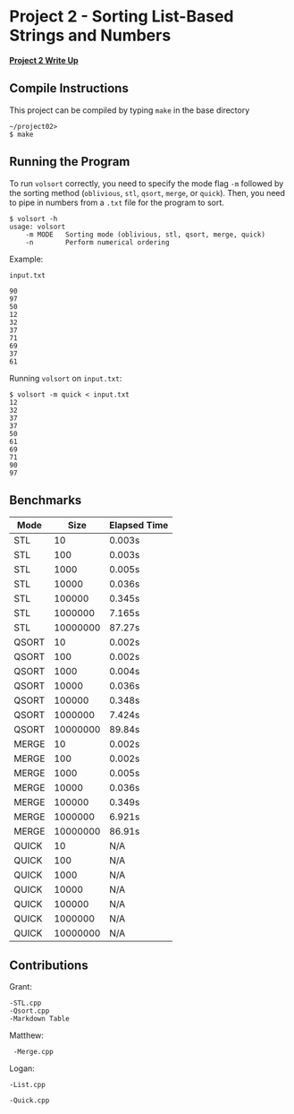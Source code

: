 # Project 2 - Sorting List-Based Strings and Numbers

**[Project 2 Write Up](https://web.eecs.utk.edu/~semrich/ds20/assignments/proj02.html)**



## Compile Instructions

This project can be compiled by typing `make` in the base directory

    ~/project02>
    $ make

## Running the Program

To run `volsort` correctly, you need to specify the mode flag `-m` followed by the sorting method (`oblivious`, `stl`, `qsort`, `merge`, or `quick`). Then, you need to pipe in numbers from a `.txt` file for the program to sort.

    $ volsort -h
    usage: volsort
        -m MODE   Sorting mode (oblivious, stl, qsort, merge, quick)
        -n        Perform numerical ordering

Example:

`input.txt`

    90
    97
    50
    12
    32
    37
    71
    69
    37
    61

Running `volsort` on `input.txt`:

    $ volsort -m quick < input.txt
    12
    32
    37
    37
    50
    61
    69
    71
    90
    97

## Benchmarks

| Mode    | Size     | Elapsed Time  |
|---------|----------|---------------|
| STL     | 10       | 0.003s        | 
| STL     | 100      | 0.003s        | 
| STL     | 1000     | 0.005s        | 
| STL     | 10000    | 0.036s        | 
| STL     | 100000   | 0.345s        |
| STL     | 1000000  | 7.165s        | 
| STL     | 10000000 | 87.27s        | 
| QSORT   | 10       | 0.002s        | 
| QSORT   | 100      | 0.002s        | 
| QSORT   | 1000     | 0.004s        | 
| QSORT   | 10000    | 0.036s        | 
| QSORT   | 100000   | 0.348s        |
| QSORT   | 1000000  | 7.424s        | 
| QSORT   | 10000000 | 89.84s        | 
| MERGE   | 10       | 0.002s        | 
| MERGE   | 100      | 0.002s        | 
| MERGE   | 1000     | 0.005s        | 
| MERGE   | 10000    | 0.036s        | 
| MERGE   | 100000   | 0.349s        |
| MERGE   | 1000000  | 6.921s        | 
| MERGE   | 10000000 | 86.91s        | 
| QUICK   | 10       | N/A           | 
| QUICK   | 100      | N/A           | 
| QUICK   | 1000     | N/A           | 
| QUICK   | 10000    | N/A           | 
| QUICK   | 100000   | N/A           |
| QUICK   | 1000000  | N/A           | 
| QUICK   | 10000000 | N/A           | 
  
## Contributions
  
Grant:
    
    -STL.cpp
    -Qsort.cpp
    -Markdown Table
    
Matthew:
  
     -Merge.cpp
     
Logan:
   
    -List.cpp
    
    -Quick.cpp
